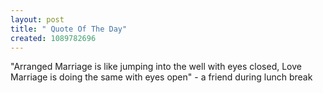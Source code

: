 ```yaml
--- 
layout: post
title: " Quote Of The Day"
created: 1089782696
---
```

"Arranged Marriage is like jumping into the well with eyes closed, Love Marriage is doing the same with eyes open" - a friend during lunch break
